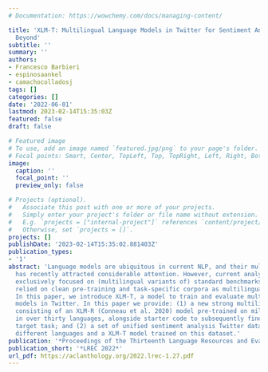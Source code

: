 ```yaml
---
# Documentation: https://wowchemy.com/docs/managing-content/

title: 'XLM-T: Multilingual Language Models in Twitter for Sentiment Analysis and
  Beyond'
subtitle: ''
summary: ''
authors:
- Francesco Barbieri
- espinosaankel
- camachocolladosj
tags: []
categories: []
date: '2022-06-01'
lastmod: 2023-02-14T15:35:03Z
featured: false
draft: false

# Featured image
# To use, add an image named `featured.jpg/png` to your page's folder.
# Focal points: Smart, Center, TopLeft, Top, TopRight, Left, Right, BottomLeft, Bottom, BottomRight.
image:
  caption: ''
  focal_point: ''
  preview_only: false

# Projects (optional).
#   Associate this post with one or more of your projects.
#   Simply enter your project's folder or file name without extension.
#   E.g. `projects = ["internal-project"]` references `content/project/deep-learning/index.md`.
#   Otherwise, set `projects = []`.
projects: []
publishDate: '2023-02-14T15:35:02.881403Z'
publication_types:
- '1'
abstract: 'Language models are ubiquitous in current NLP, and their multilingual capacity
  has recently attracted considerable attention. However, current analyses have almost
  exclusively focused on (multilingual variants of) standard benchmarks, and have
  relied on clean pre-training and task-specific corpora as multilingual signals.
  In this paper, we introduce XLM-T, a model to train and evaluate multilingual language
  models in Twitter. In this paper we provide: (1) a new strong multilingual baseline
  consisting of an XLM-R (Conneau et al. 2020) model pre-trained on millions of tweets
  in over thirty languages, alongside starter code to subsequently fine-tune on a
  target task; and (2) a set of unified sentiment analysis Twitter datasets in eight
  different languages and a XLM-T model trained on this dataset.'
publication: '*Proceedings of the Thirteenth Language Resources and Evaluation Conference*'
publication_short: '*LREC 2022*'
url_pdf: https://aclanthology.org/2022.lrec-1.27.pdf
---
```

